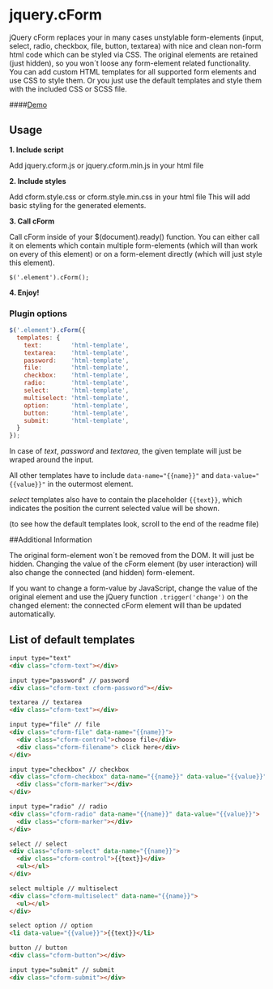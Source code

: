 # jquery.cForm
jQuery cForm replaces your in many cases unstylable form-elements (input, select, radio, checkbox, file, button, textarea) with nice and clean non-form html code which can be styled via CSS.
The original elements are retained (just hidden), so you won´t loose any form-element related functionality. 
You can add custom HTML templates for all supported form elements and use CSS to style them. Or you just use the default templates and style them with the included CSS or SCSS file.

####[Demo](http://cform.jacksbox.de)

## Usage

**1. Include script**

Add jquery.cform.js or jquery.cform.min.js in your html file

**2. Include styles**

Add cform.style.css or cform.style.min.css in your html file
This will add basic styling for the generated elements.

**3. Call cForm**

Call cForm inside of your $(document).ready() function.
You can either call it on elements which contain multiple form-elements 
(which will than work on every of this element) or on a form-element directly 
(which will just style this element).

`$('.element').cForm();`

**4. Enjoy!**

### Plugin options

```js
$('.element').cForm({
  templates: { 
    text:        'html-template',
    textarea:    'html-template',
    password:    'html-template',
    file:        'html-template',
    checkbox:    'html-template',
    radio:       'html-template',
    select:      'html-template',
    multiselect: 'html-template',
    option:      'html-template',
    button:      'html-template',
    submit:      'html-template',
  }
});
```

In case of *text*, *password* and *textarea*, the given template will just be wraped around the input.

All other templates have to include `data-name="{{name}}"` and `data-value="{{value}}"` in the outermost element.

*select* templates also have to contain the placeholder `{{text}}`, which indicates the position the current selected value will be shown.

(to see how the default templates look, scroll to the end of the readme file)

##Additional Information

The original form-element won´t be removed from the DOM. It will just be hidden. 
Changing the value of the cForm element (by user interaction) will also change 
the connected (and hidden) form-element.

If you want to change a form-value by JavaScript, change the value of the original 
element and use the jQuery function `.trigger('change')` on the changed element: the 
connected cForm element will than be updated automatically.

## List of default templates

```html
input type="text"
<div class="cform-text"></div>

input type="password" // password
<div class="cform-text cform-password"></div>

textarea // textarea
<div class="cform-text"></div>

input type="file" // file
<div class="cform-file" data-name="{{name}}">
  <div class="cform-control">choose file</div>
  <div class="cform-filename"> click here</div>
</div>

input type="checkbox" // checkbox
<div class="cform-checkbox" data-name="{{name}}" data-value="{{value}}">
  <div class="cform-marker"></div>
</div>

input type="radio" // radio
<div class="cform-radio" data-name="{{name}}" data-value="{{value}}">
  <div class="cform-marker"></div>
</div>

select // select
<div class="cform-select" data-name="{{name}}">
  <div class="cform-control">{{text}}</div>
  <ul></ul>
</div>

select multiple // multiselect
<div class="cform-multiselect" data-name="{{name}}">
  <ul></ul>
</div>

select option // option
<li data-value="{{value}}">{{text}}</li>

button // button
<div class="cform-button"></div>

input type="submit" // submit
<div class="cform-submit"></div>
```
